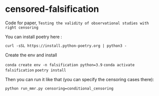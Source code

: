 # censored-falsification
Code for paper, `Testing the validity of observational studies with right censoring`


You can install poetry here :

`curl -sSL https://install.python-poetry.org | python3 -`

Create the env and install

`conda create env -n falsification python=3.9`
`conda activate falsification`
`poetry install`



Then you can run it like that (you can specify the censoring cases there):

`python run_mmr.py censoring=conditional_censoring`